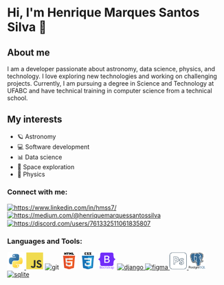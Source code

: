 # Hi, I'm Henrique Marques Santos Silva 👋

## About me
I am a developer passionate about astronomy, data science, physics, and technology. I love exploring new technologies and working on challenging projects. Currently, I am pursuing a degree in Science and Technology at UFABC and have technical training in computer science from a technical school.

## My interests
- 🪐 Astronomy
- 💻 Software development
- 📊 Data science
- 🚀 Space exploration
- 🔭 Physics

<!--## My projects
Here are some of my astronomy-related projects:
- Project name 1
- Project name 2

## Get in touch
Feel free to contact me through LinkedIn or Twitter.

<div>
   <img src="https://th.bing.com/th/id/OIG.aA9DzmhwX3FY1lLy2Z.V?pid=ImgGn" widht="100" height="100" style="max-width: 100%"></img>
</div>

### What technologies do I use:
<div style = "display_block"><br/>
   <img src="https://cdn.jsdelivr.net/gh/devicons/devicon/icons/html5/html5-original.svg" width="40" height="40" style="max-width: 100%; margin:0 2px; align: center"/>
   <img src="https://cdn.jsdelivr.net/gh/devicons/devicon/icons/css3/css3-original.svg" width="40" height="40" style="max-width: 100%; margin:0 2px;"/>
   <img src="https://cdn.jsdelivr.net/gh/devicons/devicon/icons/javascript/javascript-original.svg" width="40" height="40" style="max-width: 100%; margin:0 2px;"/>
   <img src="https://cdn.jsdelivr.net/gh/devicons/devicon/icons/python/python-original.svg" width="40" height="40" style="max-width: 100%; margin:0 2px;"/>
   <img src="https://cdn.jsdelivr.net/gh/devicons/devicon/icons/django/django-plain.svg" width="40" height="40" style="max-width: 100%; margin:0 2px;"/>
   <img src="https://cdn.jsdelivr.net/gh/devicons/devicon/icons/bootstrap/bootstrap-original.svg" width="40" height="40" style="max-width: 100%; margin:0 2px;"/>
</div>-->

### Connect with me: 
<p align="left">
<a href="https://www.linkedin.com/in/hmss7/" target="blank"><img align="center" src="https://raw.githubusercontent.com/rahuldkjain/github-profile-readme-generator/master/src/images/icons/Social/linked-in-alt.svg" alt="https://www.linkedin.com/in/hmss7/" height="30" width="40" /></a>
<a href="https://medium.com/@henriquemarquessantossilva" target="blank"><img align="center" src="https://raw.githubusercontent.com/rahuldkjain/github-profile-readme-generator/master/src/images/icons/Social/medium.svg" alt="https://medium.com/@henriquemarquessantossilva" height="30" width="40" /></a>
<a href="https://discord.com/users/761332511061835807" target="blank"><img align="center" src="https://raw.githubusercontent.com/rahuldkjain/github-profile-readme-generator/master/src/images/icons/Social/discord.svg" alt="https://discord.com/users/761332511061835807" height="30" width="40" /></a>
</p>

### Languages and Tools:
<p align="left"> <a href="https://getbootstrap.com" target="_blank" rel="noreferrer">
<img src="https://raw.githubusercontent.com/devicons/devicon/master/icons/python/python-original.svg" alt="python" width="40" height="40"/> </a> <!--<a href="https://www.sqlite.org/" target="_blank" rel="noreferrer">-->
<img src="https://raw.githubusercontent.com/devicons/devicon/master/icons/javascript/javascript-original.svg" alt="javascript" width="40" height="40"/> </a> <!--<a href="https://www.photoshop.com/en" target="_blank" rel="noreferrer">-->
<img src="https://www.vectorlogo.zone/logos/git-scm/git-scm-icon.svg" alt="git" width="40" height="40"/> </a> <!--<a href="https://www.w3.org/html/" target="_blank" rel="noreferrer">-->
<img src="https://raw.githubusercontent.com/devicons/devicon/master/icons/html5/html5-original-wordmark.svg" alt="html5" width="40" height="40"/> </a> <!--<a href="https://developer.mozilla.org/en-US/docs/Web/JavaScript" target="_blank" rel="noreferrer">--> 
<img src="https://raw.githubusercontent.com/devicons/devicon/master/icons/css3/css3-original-wordmark.svg" alt="css3" width="40" height="40"/> </a> <!--<a href="https://www.djangoproject.com/" target="_blank" rel="noreferrer">--> 
<img src="https://raw.githubusercontent.com/devicons/devicon/master/icons/bootstrap/bootstrap-plain-wordmark.svg" alt="bootstrap" width="40" height="40"/> </a> <a href="https://www.w3schools.com/css/" target="_blank" rel="noreferrer"> 
<img src="https://cdn.worldvectorlogo.com/logos/django.svg" alt="django" width="40" height="40"/> </a> <a href="https://www.figma.com/" target="_blank" rel="noreferrer"> 
<img src="https://www.vectorlogo.zone/logos/figma/figma-icon.svg" alt="figma" width="40" height="40"/> </a> <a href="https://git-scm.com/" target="_blank" rel="noreferrer"> 
<img src="https://raw.githubusercontent.com/devicons/devicon/master/icons/photoshop/photoshop-line.svg" alt="photoshop" width="40" height="40"/> </a> <a href="https://www.postgresql.org" target="_blank" rel="noreferrer"> 
<img src="https://raw.githubusercontent.com/devicons/devicon/master/icons/postgresql/postgresql-original-wordmark.svg" alt="postgresql" width="40" height="40"/> </a> <a href="https://www.python.org" target="_blank" rel="noreferrer"> 
<img src="https://www.vectorlogo.zone/logos/sqlite/sqlite-icon.svg" alt="sqlite" width="40" height="40"/> </a> </p>
